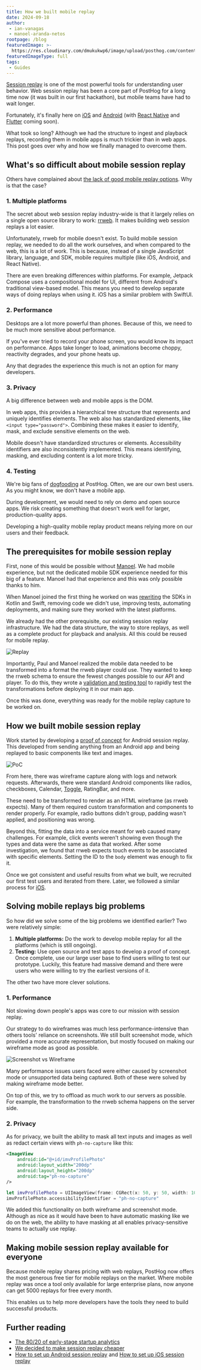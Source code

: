 ```yaml
---
title: How we built mobile replay
date: 2024-09-18
author:
 - ian-vanagas
 - manoel-aranda-netos
rootpage: /blog
featuredImage: >-
  https://res.cloudinary.com/dmukukwp6/image/upload/posthog.com/contents/images/blog/posthog-engineering-blog.png
featuredImageType: full
tags:
 - Guides
---
```


[Session replay](/session-replay) is one of the most powerful tools for understanding user behavior. Web session replay has been a core part of PostHog for a long time now (it was built in our first hackathon), but mobile teams have had to wait longer.

Fortunately, it's finally here on [iOS](/docs/session-replay/ios) and [Android](/docs/session-replay/android) (with [React Native](https://github.com/PostHog/posthog/issues/13269) and [Flutter](https://github.com/PostHog/posthog-flutter/issues/69) coming soon). 

What took so long? Although we had the structure to ingest and playback replays, recording them in mobile apps is much trickier than in web apps. This post goes over why and how we finally managed to overcome them.

## What's so difficult about mobile session replay

Others have complained about [the lack of good mobile replay options](https://medium.com/goodones/15-years-later-there-is-still-no-good-session-replay-for-ios-f8d335999737). Why is that the case?

### 1. Multiple platforms

The secret about web session replay industry-wide is that it largely relies on a single open source library to work: [rrweb](https://github.com/rrweb-io/rrweb). It makes building web session replays a lot easier. 

Unfortunately, rrweb for mobile doesn't exist. To build mobile session replay, we needed to do all the work ourselves, and when compared to the web, this is a lot of work. This is because, instead of a single JavaScript library, language, and SDK, mobile requires multiple (like iOS, Android, and React Native). 

There are even breaking differences within platforms. For example, Jetpack Compose uses a compositional model for UI, different from Android's traditional view-based model. This means you need to develop separate ways of doing replays when using it. iOS has a similar problem with SwiftUI.

### 2. Performance

Desktops are a lot more powerful than phones. Because of this, we need to be much more sensitive about performance. 

If you've ever tried to record your phone screen, you would know its impact on performance. Apps take longer to load, animations become choppy, reactivity degrades, and your phone heats up.

Any that degrades the experience this much is not an option for many developers.

### 3. Privacy

A big difference between web and mobile apps is the DOM. 

In web apps, this provides a hierarchical tree structure that represents and uniquely identifies elements. The web also has standardized elements, like `<input type="password">`. Combining these makes it easier to identify, mask, and exclude sensitive elements on the web.

Mobile doesn't have standardized structures or elements. Accessibility identifiers are also inconsistently implemented. This means identifying, masking, and excluding content is a lot more tricky.

### 4. Testing

We're big fans of [dogfooding](/product-engineers/dogfooding) at PostHog. Often, we are our own best users. As you might know, we don't have a mobile app. 

During development, we would need to rely on demo and open source apps. We risk creating something that doesn't work well for larger, production-quality apps.

Developing a high-quality mobile replay product means relying more on our users and their feedback.

## The prerequisites for mobile session replay

First, none of this would be possible without [Manoel](/community/profiles/30206). We had mobile experience, but not the dedicated mobile SDK experience needed for this big of a feature. Manoel had that experience and this was only possible thanks to him.

When Manoel joined the first thing he worked on was [rewriting](https://github.com/PostHog/product-internal/issues/506) the SDKs in Kotlin and Swift, removing code we didn't use, improving tests, automating deployments, and making sure they worked with the latest platforms.

We already had the other prerequisite, our existing session replay infrastructure. We had the data structure, the way to store replays, as well as a complete product for playback and analysis. All this could be reused for mobile replay.

![Replay](https://res.cloudinary.com/dmukukwp6/image/upload/replay_03a8c56981.png)

Importantly, Paul and Manoel realized the mobile data needed to be transformed into a format the rrweb player could use. They wanted to keep the rrweb schema to ensure the fewest changes possible to our API and player. To do this, they wrote a [validation and testing tool](https://github.com/PostHog/mobile-replay-data-transformer) to rapidly test the transformations before deploying it in our main app. 

Once this was done, everything was ready for the mobile replay capture to be worked on. 

## How we built mobile session replay

Work started by developing a [proof of concept](https://github.com/PostHog/posthog-android/pull/69) for Android session replay. This developed from sending anything from an Android app and being replayed to basic components like text and images.

![PoC](https://res.cloudinary.com/dmukukwp6/image/upload/mobile_b85c032c93.png)

From here, there was wireframe capture along with logs and network requests. Afterwards, there were standard Android components like radios, checkboxes, Calendar, [Toggle](https://github.com/PostHog/posthog/pull/19279), RatingBar, and more. 

These need to be transformed to render as an HTML wireframe (as rrweb expects). Many of them required custom transformation and components to render properly. For example, radio buttons didn't group, padding wasn't applied, and positioning was wrong.

Beyond this, fitting the data into a service meant for web caused many challenges. For example, click events weren't showing even though the types and data were the same as data that worked. After some investigation, we found that rrweb expects touch events to be associated with specific elements. Setting the ID to the `body` element was enough to fix it.

Once we got consistent and useful results from what we built, we recruited our first test users and iterated from there. Later, we followed a similar process for [iOS](https://github.com/PostHog/posthog-ios/pull/115).

## Solving mobile replays big problems

So how did we solve some of the big problems we identified earlier? Two were relatively simple:

1. **Multiple platforms:** Do the work to develop mobile replay for all the platforms (which is still ongoing).
2. **Testing:** Use open source and test apps to develop a proof of concept. Once complete, use our large user base to find users willing to test our prototype. Luckily, this feature had massive demand and there were users who were willing to try the earliest versions of it.

The other two have more clever solutions. 

### 1. Performance

Not slowing down people's apps was core to our mission with session replay. 

Our strategy to do wireframes was much less performance-intensive than others tools' reliance on screenshots. We still built screenshot mode, which provided a more accurate representation, but mostly focused on making our wireframe mode as good as possible. 

![Screenshot vs Wireframe](https://res.cloudinary.com/dmukukwp6/image/upload/wireframe_78ce94bd4b.png)

Many performance issues users faced were either caused by screenshot mode or unsupported data being captured. Both of these were solved by making wireframe mode better.

On top of this, we try to offload as much work to our servers as possible. For example, the transformation to the rrweb schema happens on the server side. 

### 2. Privacy

As for privacy, we built the ability to mask all text inputs and images as well as redact certain views with `ph-no-capture` like this:

<MultiLanguage>

```xml
<ImageView
    android:id="@+id/imvProfilePhoto"
    android:layout_width="200dp"
    android:layout_height="200dp"
    android:tag="ph-no-capture"
/>
```

```swift
let imvProfilePhoto = UIImageView(frame: CGRect(x: 50, y: 50, width: 100, height: 100))
imvProfilePhoto.accessibilityIdentifier = "ph-no-capture"
```

</MultiLanguage>

We added this functionality on both wireframe and screenshot mode. Although as nice as it would have been to have automatic masking like we do on the web, the ability to have masking at all enables privacy-sensitive teams to actually use replay. 

## Making mobile session replay available for everyone

Because mobile replay shares pricing with web replays, PostHog now offers the most generous free tier for mobile replays on the market. Where mobile replay was once a tool only available for large enterprise plans, now anyone can get 5000 replays for free every month.

This enables us to help more developers have the tools they need to build successful products.

## Further reading

- [The 80/20 of early-stage startup analytics](/founders/early-stage-analytics)
- [We decided to make session replay cheaper](/blog/session-replay-pricing)
- [How to set up Android session replay](/tutorials/android-session-replay) and [How to set up iOS session replay](/tutorials/ios-session-replay)